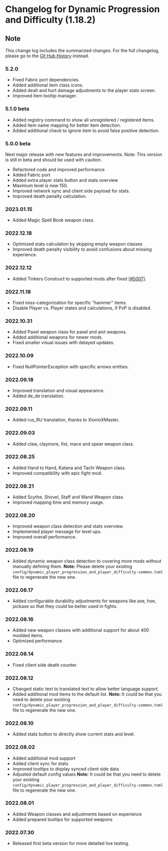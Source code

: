 # Changelog for Dynamic Progression and Difficulty (1.18.2)

## Note

This change log includes the summarized changes.
For the full changelog, please go to the [Git Hub History][history] instead.

### 5.2.0

- Fixed Fabric port dependencies.
- Added additional item class icons.
- Added dealt and hurt damage adjustments to the player stats screen.
- Improved item tooltip manager.

### 5.1.0 beta

- Added registry command to show all unregistered / registered items.
- Added item name mapping for better item detection.
- Added additional check to ignore item to avoid false positive detection.

### 5.0.0 beta

Next major release with new features and improvements.
Note: This version is still in beta and should be used with caution.

- Refactored code and improved performance
- Added Fabric port
- Added extra player stats button and stats overview
- Maximum level is now 150.
- Improved network sync and client side payload for stats.
- Improved death penalty calculation.

### 2023.01.15

- Added Magic Spell Book weapon class.

### 2022.12.18

- Optimized stats calculation by skipping empty weapon classes
- Improved death penalty visibility to avoid confusions about missing experience.

### 2022.12.12

- Added Tinkers Construct to supported mods after
  fixed [[#5007](https://github.com/SlimeKnights/TinkersConstruct/issues/5007)].

### 2022.11.18

- Fixed miss-categorization for specific "hammer" items.
- Disable Player vs. Player states and calculations, if PvP is disabled.

### 2022.10.31

- Added Paxel weapon class for paxel and aiot weapons.
- Added additional weapons for newer mods.
- Fixed smaller visual issues with delayed updates.

### 2022.10.09

- Fixed NullPointerException with specific arrows entities.

### 2022.09.18

- Improved translation and visual appearance.
- Added de_de translation.

### 2022.09.11

- Added rus_RU translation, thanks to XionioXMaster.

### 2022.09.03

- Added claw, claymore, fist, mace and spear weapon class.

### 2022.08.25

- Added Hand to Hand, Katana and Tachi Weapon class.
- Improved compatibility with epic fight mod.

### 2022.08.21

- Added Scythe, Shovel, Staff and Wand Weapon class.
- Improved mapping time and memory usage.

### 2022.08.20

- Improved weapon class detection and stats overview.
- Implemented player message for level ups.
- Improved overall performance.

### 2022.08.19

- Added dynamic weapon class detection to covering more mods without manually defining them.
  **Note:** Please delete your
  existing `config/dynamic_player_progression_and_player_difficulty-common.toml` file to regenerate
  the new one.

### 2022.08.17

- Added configurable durability adjustments for weapons like axe, hoe, pickaxe so that they could be
  better used in fights.

### 2022.08.16

- Added new weapon classes with additional support for about 400 modded items.
- Optimized performance.

### 2022.08.14

- Fixed client side death counter.

### 2022.08.12

- Changed static text to translated text to allow better language support.
- Added additional mod items to the default list.
  **Note:** It could be that you need to delete your
  existing `config/dynamic_player_progression_and_player_difficulty-common.toml` file to regenerate
  the new one.

### 2022.08.10

- Added stats button to directly show current stats and level.

### 2022.08.02

- Added additional mod support
- Added client sync for stats
- Improved tooltips to display synced client side data
- Adjusted default config values
  **Note:** It could be that you need to delete your
  existing `config/dynamic_player_progression_and_player_difficulty-common.toml` file to regenerate
  the new one.

### 2022.08.01

- Added Weapon classes and adjustments based on experience
- Added prepared tooltips for supported weapons

### 2022.07.30

- Released first beta version for more detailed live testing.

[history]: https://github.com/MarkusBordihn/BO-s-Dynamic-Player-Progression-and-Difficulty/commits/
